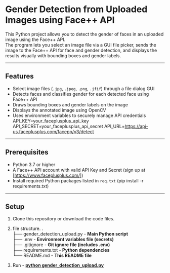 # Gender Detection from Uploaded Images using Face++ API

This Python project allows you to detect the gender of faces in an uploaded image using the Face++ API.  
The program lets you select an image file via a GUI file picker, sends the image to the Face++ API for face and gender detection, and displays the results visually with bounding boxes and gender labels.

---

## Features

- Select image files (`.jpg`, `.jpeg`, `.png`, `.jfif`) through a file dialog GUI  
- Detects faces and classifies gender for each detected face using Face++ API  
- Draws bounding boxes and gender labels on the image  
- Displays the annotated image using OpenCV  
- Uses environment variables to securely manage API credentials
    API_KEY=your_faceplusplus_api_key
    API_SECRET=your_faceplusplus_api_secret
    API_URL=https://api-us.faceplusplus.com/facepp/v3/detect

---

## Prerequisites

- Python 3.7 or higher  
- A Face++ API account with valid API Key and Secret (sign up at [https://www.faceplusplus.com/])  
- Install required Python packages listed in `req.txt` (pip install -r requirements.txt)

---

## Setup

1. Clone this repository or download the code files.
2. file structure.
   .
<br>├── gender_detection_upload.py - <b>Main Python script</b>
<br>├── .env - <b>Environment variables file (secrets)</b>
<br>├── .gitignore - <b>Git ignore file (includes .env)</b>
<br>├── requirements.txt - <b>Python dependencies</b>
<br>└── README.md - <b>This README file</b>

3. Run -  <b><u>python gender_detection_upload.py</u></b>


